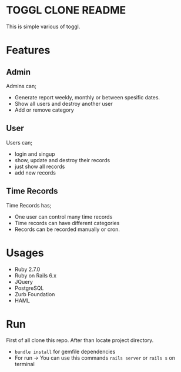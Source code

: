 # TOGGL CLONE README

This is simple various of toggl. 

# Features
## Admin
Admins can;
* Generate report weekly, monthly or between spesific dates.
* Show all users and destroy another user
* Add or remove category 
## User
Users can;
* login and singup
* show, update and destroy their records
* just show all records
* add new records
## Time Records
Time Records has;
* One user can control many time records
* Time records can have different categories
* Records can be recorded manually or cron.

# Usages
* Ruby 2.7.0
* Ruby on Rails 6.x
* JQuery
* PostgreSQL
* Zurb Foundation
* HAML

# Run
First of all clone this repo. After than locate project directory.
- `bundle install` for gemfile dependencies
- For run -> You can use this commands `rails server` or `rails s` on terminal
